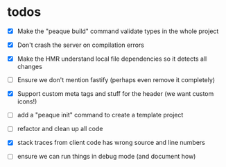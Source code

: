 # todos

- [x] Make the "peaque build" command validate types in the whole project
- [x] Don't crash the server on compilation errors
- [x] Make the HMR understand local file dependencies so it detects all changes
- [ ] Ensure we don't mention fastify (perhaps even remove it completely)
- [x] Support custom meta tags and stuff for the header (we want custom icons!)
- [ ] add a "peaque init" command to create a template project
- [ ] refactor and clean up all code
- [x] stack traces from client code has wrong source and line numbers
- [ ] ensure we can run things in debug mode (and document how)

